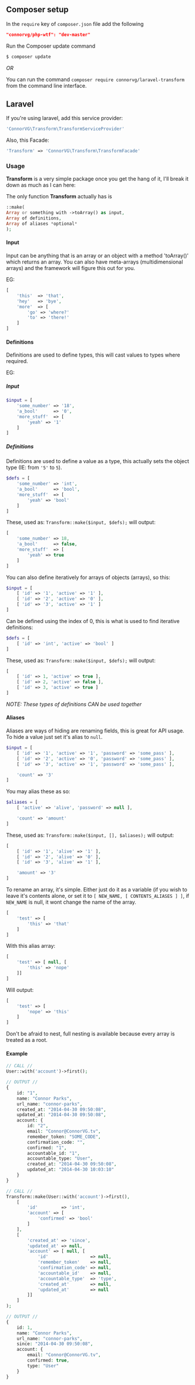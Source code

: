 ## Composer setup

In the `require` key of `composer.json` file add the following
```json
"connorvg/php-wtf": "dev-master"
```

Run the Composer update command
```bash
$ composer update
```

_OR_

You can run the command `composer require connorvg/laravel-transform` from the command line interface.

## Laravel

If you're using laravel, add this service provider:
```php
'ConnorVG\Transform\TransformServiceProvider'
```

Also, this Facade:
```php
'Transform' => 'ConnorVG\Transform\TransformFacade'
```

### Usage

**Transform** is a very simple package once you get the hang of it, I'll break it down as much as I can here:

The only function **Transform** actually has is
```php
::make(
Array or something with ->toArray() as input,
Array of definitions,
Array of aliases *optional*
);
```

#### Input

Input can be anything that is an array or an object with a method 'toArray()' which returns an array. You can also have meta-arrays (multidimensional arrays) and the framework will figure this out for you.

EG:
```php
[
    'this'  => 'that',
    'hey'   => 'bye',
    'more'  => [
        'go' => 'where?'
        'to' => 'there!'
    ]
]
```

#### Definitions

Definitions are used to define types, this will cast values to types where required.

EG:

##### Input
```php
$input = [
    'some_number' => '18',
    'a_bool'      => '0',
    'more_stuff'  => [
        'yeah' => '1'
    ]
]
```

##### Definitions

Definitions are used to define a value as a type, this actually sets the object type (IE: from `'5'` to `5`).

```php
$defs = [
    'some_number' => 'int',
    'a_bool'      => 'bool',
    'more_stuff'  => [
        'yeah' => 'bool'
    ]
]
```

These, used as: `Transform::make($input, $defs);` will output:
```php
[
    'some_number' => 18,
    'a_bool'      => false,
    'more_stuff'  => [
        'yeah' => true
    ]
]
```

You can also define iteratively for arrays of objects (arrays), so this:
```php
$input = [
    [ 'id' => '1', 'active' => '1' ],
    [ 'id' => '2', 'active' => '0' ],
    [ 'id' => '3', 'active' => '1' ]
]
```

Can be defined using the index of 0, this is what is used to find iterative definitions:
```php
$defs = [
    [ 'id' => 'int', 'active' => 'bool' ]
]
```

These, used as: `Transform::make($input, $defs);` will output:
```php
[
    [ 'id' => 1, 'active' => true ],
    [ 'id' => 2, 'active' => false ],
    [ 'id' => 3, 'active' => true ]
]
```

*NOTE: These types of definitions CAN be used together*

#### Aliases

Aliases are ways of hiding are renaming fields, this is great for API usage. To hide a value just set it's alias to `null`.

```php
$input = [
    [ 'id' => '1', 'active' => '1', 'password' => 'some_pass' ],
    [ 'id' => '2', 'active' => '0', 'password' => 'some_pass' ],
    [ 'id' => '3', 'active' => '1', 'password' => 'some_pass' ],

    'count' => '3'
]
```

You may alias these as so:
```php
$aliases = [
    [ 'active' => 'alive', 'password' => null ],

    'count' => 'amount'
]
```

These, used as: `Transform::make($input, [], $aliases);` will output:
```php
[
    [ 'id' => '1', 'alive' => '1' ],
    [ 'id' => '2', 'alive' => '0' ],
    [ 'id' => '3', 'alive' => '1' ],

    'amount' => '3'
]
```

To rename an array, it's simple. Either just do it as a variable (if you wish to leave it's contents alone, or set it to `[ NEW_NAME, [ CONTENTS_ALIASES ] ]`, if `NEW_NAME` is null, it wont change the name of the array.

```php
[
    'test' => [
        'this' => 'that'
    ]
]
```

With this alias array:
```php
[
    'test' => [ null, [
        'this' => 'nope'
    ]]
]
```

Will output:
```php
[
    'test' => [
        'nope' => 'this'
    ]
]
```

Don't be afraid to nest, full nesting is available because every array is treated as a root.


#### Example

```php
// CALL //
User::with('account')->first();

// OUTPUT //
{
    id: "1",
    name: "Connor Parks",
    url_name: "connor-parks",
    created_at: "2014-04-30 09:50:08",
    updated_at: "2014-04-30 09:50:08",
    account: {
        id: "2",
        email: "Connor@ConnorVG.tv",
        remember_token: "SOME_CODE",
        confirmation_code: "",
        confirmed: "1",
        accountable_id: "1",
        accountable_type: "User",
        created_at: "2014-04-30 09:50:08",
        updated_at: "2014-04-30 10:03:10"
    }
}

// CALL //
Transform::make(User::with('account')->first(),
    [
        'id'         => 'int',
        'account' => [
            'confirmed' => 'bool'
        ]
    ],
    [
        'created_at' => 'since',
        'updated_at' => null,
        'account' => [ null, [
            'id'                => null,
            'remember_token'    => null,
            'confirmation_code' => null,
            'accountable_id'    => null,
            'accountable_type'  => 'type',
            'created_at'        => null,
            'updated_at'        => null
        ]]
    ]
);

// OUTPUT //
{
    id: 1,
    name: "Connor Parks",
    url_name: "connor-parks",
    since: "2014-04-30 09:50:08",
    account: {
        email: "Connor@ConnorVG.tv",
        confirmed: true,
        type: "User"
    }
}
```
